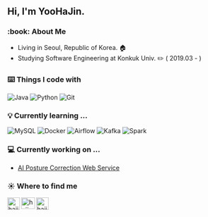 ## Hi, I'm YooHaJin.

<h3>:book: About Me</h3>

- Living in Seoul, Republic of Korea. 🏠
- Studying Software Engineering at Konkuk Univ. ✏️ ( 2019.03 - )

<h3>⌨️ Things I code with</h3>
<p>
  <img alt="Java" src="https://img.shields.io/badge/-Java-007396?style=flat-square&logo=Java&logoColor=white" />
  <img alt="Python" src="https://img.shields.io/badge/-Python-3776AB?style=flat-square&logo=Python&logoColor=white" />
  <img alt="Git" src="https://img.shields.io/badge/-Git-F05032?style=flat-square&logo=Git&logoColor=white" />
</p>

<h3>💡 Currently learning ...</h3>
<p>
  <img alt="MySQL" src="https://img.shields.io/badge/-MySQL-4479A1?style=flat-square&logo=MySQL&logoColor=white" />
  <img alt="Docker" src="https://img.shields.io/badge/-Docker-2496ED?style=flat-square&logo=Docker&logoColor=white" />
  <img alt="Airflow" src="https://img.shields.io/badge/Apache%20Airflow-017CEE?style=flat-square&logo=apacheairflow&logoColor=white" />
  <img alt="Kafka" src="https://img.shields.io/badge/Apache%20Kafka-231F20?style=flat-square&logo=apachekafka&logoColor=white" />
  <img alt="Spark" src="https://img.shields.io/badge/Apache%20Spark-E25A1C?style=flat-square&logo=apachespark&logoColor=white" />
</p>

<h3>💻 Currently working on ...</h3>

- [AI Posture Correction Web Service](https://github.com/hippo-zone/pose-fit/tree/develop)

<h3>☀️ Where to find me</h3>
<a href="https://select-dev-from.tistory.com/">
  <img align="left" alt="hajin's Tistory" width="28px" height="28px" src="https://user-images.githubusercontent.com/68963707/184910066-93d3c158-9ca7-426d-a9c3-6eed6f54c62f.png" />
</a>
<a href="mailto:yoohajin.dev@gmail.com">
  <img align="left" alt="hajin's mail" width="31px" height="26px" src="https://upload.wikimedia.org/wikipedia/commons/thumb/7/7e/Gmail_icon_%282020%29.svg/512px-Gmail_icon_%282020%29.svg.png?20201210105308" />
<a href="https://velog.io/@redrawn">
  <img align="left" alt="hajin's Velog" width="28px" height="28px" src="https://velog.velcdn.com/images/velog/profile/9aa07f66-5fcd-41f4-84f2-91d73afcec28/green%20favicon.png" />
</a>
